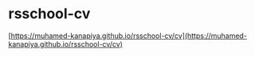 # rsschool-cv

[https://muhamed-kanapiya.github.io/rsschool-cv/cv](https://muhamed-kanapiya.github.io/rsschool-cv/cv)
